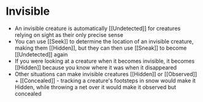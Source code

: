 # Invisible
* An invisible creature is automatically [[Undetected]] for creatures relying on sight as their only precise sense
* You can use [[Seek]] to determine the location of an invisible creature, making them [[Hidden]], but they can then use [[Sneak]] to become [[Undetected]] again
* If you were looking at a creature when it becomes invisible, it becomes [[Hidden]] because you know where it was when it disappeared
* Other situations can make invisible creatures [[Hidden]] or [[Observed]] + [[Concealed]] - tracking a creature's footsteps in snow would make it Hidden, while throwing a net over it would make it observed but concealed 